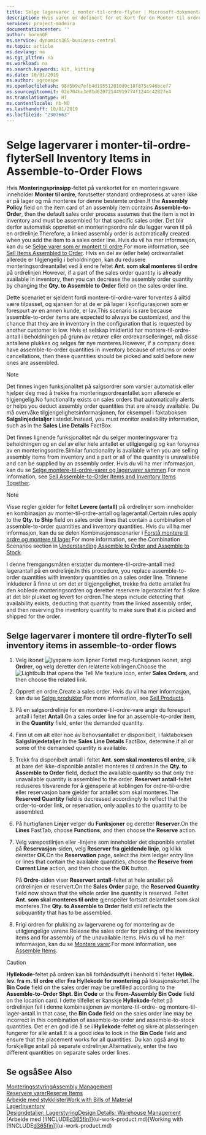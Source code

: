 ```yaml
---
title: Selge lagervarer i monter-til-ordre-flyter | Microsoft-dokumentasjon
description: Hvis varen er definert for et kort for en Monter til ordre, forutsetter standard ordreprosess at varen ikke er på lager og må monteres for denne bestemte ordren. Det blir derfor automatisk opprettet en monteringsordre når du legger varen til på en ordrelinje.
services: project-madeira
documentationcenter: ''
author: SorenGP
ms.service: dynamics365-business-central
ms.topic: article
ms.devlang: na
ms.tgt_pltfrm: na
ms.workload: na
ms.search.keywords: kit, kitting
ms.date: 10/01/2019
ms.author: sgroespe
ms.openlocfilehash: 98d5b9e7efb4d195512010d9c18f875c946bcef7
ms.sourcegitcommit: 02e704bc3e01d62072144919774f1244c42827e4
ms.translationtype: HT
ms.contentlocale: nb-NO
ms.lasthandoff: 10/01/2019
ms.locfileid: "2307663"
---
```

# <a name="sell-inventory-items-in-assemble-to-order-flows"></a><span data-ttu-id="263b5-104">Selge lagervarer i monter-til-ordre-flyter</span><span class="sxs-lookup"><span data-stu-id="263b5-104">Sell Inventory Items in Assemble-to-Order Flows</span></span>
<span data-ttu-id="263b5-105">Hvis **Monteringsprinsipp**-feltet på varekortet for en monteringsvare inneholder **Monter til ordre**, forutsetter standard ordreprosess at varen ikke er på lager og må monteres for denne bestemte ordren.</span><span class="sxs-lookup"><span data-stu-id="263b5-105">If the **Assembly Policy** field on the item card of an assembly item contains **Assemble-to-Order**, then the default sales order process assumes that the item is not in inventory and must be assembled for that specific sales order.</span></span> <span data-ttu-id="263b5-106">Det blir derfor automatisk opprettet en monteringsordre når du legger varen til på en ordrelinje.</span><span class="sxs-lookup"><span data-stu-id="263b5-106">Therefore, a linked assembly order is automatically created when you add the item to a sales order line.</span></span> <span data-ttu-id="263b5-107">Hvis du vil ha mer informasjon, kan du se [Selge varer som er montert til ordre](assembly-how-to-sell-items-assembled-to-order.md).</span><span class="sxs-lookup"><span data-stu-id="263b5-107">For more information, see [Sell Items Assembled to Order](assembly-how-to-sell-items-assembled-to-order.md).</span></span> <span data-ttu-id="263b5-108">Hvis en del av (eller hele) ordreantallet allerede er tilgjengelig i beholdningen, kan du redusere monteringsordreantallet ved å endre feltet **Ant. som skal monteres til ordre** på ordrelinjen.</span><span class="sxs-lookup"><span data-stu-id="263b5-108">However, if a part of the sales order quantity is already available in inventory, then you can decrease the assembly order quantity by changing the **Qty. to Assemble to Order** field on the sales order line.</span></span>  

<span data-ttu-id="263b5-109">Dette scenariet er sjeldent fordi montere-til-ordre-varer forventes å alltid være tilpasset, og sjansen for at de er på lager i konfigurasjonen som er forespurt av en annen kunde, er lav.</span><span class="sxs-lookup"><span data-stu-id="263b5-109">This scenario is rare because assemble-to-order items are expected to always be customized, and the chance that they are in inventory in the configuration that is requested by another customer is low.</span></span> <span data-ttu-id="263b5-110">Hvis et selskap imidlertid har montere-til-ordre-antall i beholdningen på grunn av returer eller ordrekanselleringer, må disse antallene plukkes og selges før nye monteres.</span><span class="sxs-lookup"><span data-stu-id="263b5-110">However, if a company does have assemble-to-order quantities in inventory because of returns or order cancellations, then these quantities should be picked and sold before new ones are assembled.</span></span>  

> [!NOTE]  
>  <span data-ttu-id="263b5-111">Det finnes ingen funksjonalitet på salgsordrer som varsler automatisk eller hjelper deg med å trekke fra monteringsordreantallet som allerede er tilgjengelig.</span><span class="sxs-lookup"><span data-stu-id="263b5-111">No functionality exists on sales orders that automatically alerts or helps you deduct assembly order quantities that are already available.</span></span> <span data-ttu-id="263b5-112">Du må overvåke tilgjengelighetsinformasjonen, for eksempel i faktaboksen **Salgslinjedetaljer** i stedet.</span><span class="sxs-lookup"><span data-stu-id="263b5-112">Instead, you must monitor availability information, such as in the **Sales Line Details** FactBox.</span></span>  

<span data-ttu-id="263b5-113">Det finnes lignende funksjonalitet når du selger monteringsvarer fra beholdningen og en del av eller hele antallet er utilgjengelig og kan forsynes av en monteringsordre.</span><span class="sxs-lookup"><span data-stu-id="263b5-113">Similar functionality is available when you are selling assembly items from inventory and a part or all of the quantity is unavailable and can be supplied by an assembly order.</span></span> <span data-ttu-id="263b5-114">Hvis du vil ha mer informasjon, kan du se [Selge montere-til-ordre-varer og lagervarer sammen](assembly-how-to-sell-assemble-to-order-items-and-inventory-items-together.md).</span><span class="sxs-lookup"><span data-stu-id="263b5-114">For more information, see [Sell Assemble-to-Order Items and Inventory Items Together](assembly-how-to-sell-assemble-to-order-items-and-inventory-items-together.md).</span></span>  

> [!NOTE]  
>  <span data-ttu-id="263b5-115">Visse regler gjelder for feltet **Levere (antall)** på ordrelinjer som inneholder en kombinasjon av monter-til-ordre-antall og lagerantall.</span><span class="sxs-lookup"><span data-stu-id="263b5-115">Certain rules apply to the **Qty. to Ship** field on sales order lines that contain a combination of assemble-to-order quantities and inventory quantities.</span></span> <span data-ttu-id="263b5-116">Hvis du vil ha mer informasjon, kan du se delen Kombinasjonsscenarier i [Forstå montere til ordre og montere til lager](assembly-assemble-to-order-or-assemble-to-stock.md).</span><span class="sxs-lookup"><span data-stu-id="263b5-116">For more information, see the Combination Scenarios section in [Understanding Assemble to Order and Assemble to Stock](assembly-assemble-to-order-or-assemble-to-stock.md).</span></span>  

<span data-ttu-id="263b5-117">I denne fremgangsmåten erstatter du montere-til-ordre-antall med lagerantall på en ordrelinje.</span><span class="sxs-lookup"><span data-stu-id="263b5-117">In this procedure, you replace assemble-to-order quantities with inventory quantities on a sales order line.</span></span> <span data-ttu-id="263b5-118">Trinnene inkluderer å finne ut om det er tilgjengelighet, trekke fra dette antallet fra den koblede monteringsordren og deretter reservere lagerantallet for å sikre at det blir plukket og levert for ordren.</span><span class="sxs-lookup"><span data-stu-id="263b5-118">The steps include detecting that availability exists, deducting that quantity from the linked assembly order, and then reserving the inventory quantity to make sure that it is picked and shipped for the order.</span></span>  

## <a name="to-sell-inventory-items-in-assemble-to-order-flows"></a><span data-ttu-id="263b5-119">Selge lagervarer i montere til ordre-flyter</span><span class="sxs-lookup"><span data-stu-id="263b5-119">To sell inventory items in assemble-to-order flows</span></span>  
1.  <span data-ttu-id="263b5-120">Velg ikonet ![lyspære som åpner Fortell meg-funksjonen](media/ui-search/search_small.png "Fortell hva du vil gjøre") ikonet, angi **Ordrer**, og velg deretter den relaterte koblingen.</span><span class="sxs-lookup"><span data-stu-id="263b5-120">Choose the ![Lightbulb that opens the Tell Me feature](media/ui-search/search_small.png "Tell me what you want to do") icon, enter **Sales Orders**, and then choose the related link.</span></span>  
2.  <span data-ttu-id="263b5-121">Opprett en ordre.</span><span class="sxs-lookup"><span data-stu-id="263b5-121">Create a sales order.</span></span> <span data-ttu-id="263b5-122">Hvis du vil ha mer informasjon, kan du se [Selge produkter](sales-how-sell-products.md).</span><span class="sxs-lookup"><span data-stu-id="263b5-122">For more information, see [Sell Products](sales-how-sell-products.md).</span></span>  
3.  <span data-ttu-id="263b5-123">På en salgsordrelinje for en montere-til-ordre-vare angir du forespurt antall i feltet **Antall**.</span><span class="sxs-lookup"><span data-stu-id="263b5-123">On a sales order line for an assemble-to-order item, in the **Quantity** field, enter the demanded quantity.</span></span>  
4.  <span data-ttu-id="263b5-124">Finn ut om alt eller noe av behovsantallet er disponibelt, i faktaboksen **Salgslinjedetaljer**.</span><span class="sxs-lookup"><span data-stu-id="263b5-124">In the **Sales Line Details** FactBox, determine if all or some of the demanded quantity is available.</span></span>  
5.  <span data-ttu-id="263b5-125">Trekk fra disponibelt antall i feltet **Ant. som skal monteres til ordre**, slik at bare det ikke-disponible antallet monteres til ordren.</span><span class="sxs-lookup"><span data-stu-id="263b5-125">In the **Qty. to Assemble to Order** field, deduct the available quantity so that only the unavailable quantity is assembled to the order.</span></span> <span data-ttu-id="263b5-126">**Reservert antall**-feltet reduseres tilsvarende for å gjenspeile at koblingen for ordre-til-ordre eller reservasjon bare gjelder for antallet som skal monteres.</span><span class="sxs-lookup"><span data-stu-id="263b5-126">The **Reserved Quantity** field is decreased accordingly to reflect that the order-to-order link, or reservation, only applies to the quantity to be assembled.</span></span>  
6.  <span data-ttu-id="263b5-127">På hurtigfanen **Linjer** velger du **Funksjoner** og deretter **Reserver**.</span><span class="sxs-lookup"><span data-stu-id="263b5-127">On the **Lines** FastTab, choose **Functions**, and then choose the **Reserve** action.</span></span>  
7.  <span data-ttu-id="263b5-128">Velg varepostlinjen eller -linjene som inneholder det disponible antallet på **Reservasjon**-siden, velg **Reserver fra gjeldende linje**, og klikk deretter **OK**.</span><span class="sxs-lookup"><span data-stu-id="263b5-128">On the **Reservation** page, select the item ledger entry line or lines that contain the available quantities, choose the **Reserve from Current Line** action, and then choose the **OK** button.</span></span>  

    <span data-ttu-id="263b5-129">På **Ordre**-siden viser **Reservert antall**-feltet at hele antallet på ordrelinjen er reservert.</span><span class="sxs-lookup"><span data-stu-id="263b5-129">On the **Sales Order** page, the **Reserved Quantity** field now shows that the whole order line quantity is reserved.</span></span> <span data-ttu-id="263b5-130">Feltet **Ant. som skal monteres til ordre** gjenspeiler fortsatt delantallet som skal monteres.</span><span class="sxs-lookup"><span data-stu-id="263b5-130">The **Qty. to Assemble to Order** field still reflects the subquantity that has to be assembled.</span></span>  

8.  <span data-ttu-id="263b5-131">Frigi ordren for plukking av lagervarene og for montering av de utilgjengelige varene.</span><span class="sxs-lookup"><span data-stu-id="263b5-131">Release the sales order for picking of the inventory items and for assembly of the unavailable items.</span></span> <span data-ttu-id="263b5-132">Hvis du vil ha mer informasjon, kan du se [Montere varer](assembly-how-to-assemble-items.md).</span><span class="sxs-lookup"><span data-stu-id="263b5-132">For more information, see [Assemble Items](assembly-how-to-assemble-items.md).</span></span>  

> [!CAUTION]  
>  <span data-ttu-id="263b5-133">**Hyllekode**-feltet på ordren kan bli forhåndsutfylt i henhold til feltet **Hyllek. lev. fra m. til ordre** eller **Fra Hyllekode for montering** på lokasjonskortet.</span><span class="sxs-lookup"><span data-stu-id="263b5-133">The **Bin Code** field on the sales order may be prefilled according to the **Assemble-to-Order Shpt. Bin Code** or the **From-Assembly Bin Code** field on the location card.</span></span> <span data-ttu-id="263b5-134">I dette tilfellet er kanskje **Hyllekode**-feltet på ordrelinjen feil i denne kombinasjonen av montere-til-ordre- og montere-til-lager-antall.</span><span class="sxs-lookup"><span data-stu-id="263b5-134">In that case, the **Bin Code** field on the sales order line may be incorrect in this combination of assemble-to-order and assemble-to-stock quantities.</span></span> <span data-ttu-id="263b5-135">Det er en god idé å se i **Hyllekode**-feltet og sikre at plasseringen fungerer for alle antall.</span><span class="sxs-lookup"><span data-stu-id="263b5-135">It is a good idea to look in the **Bin Code** field and ensure that the placement works for all quantities.</span></span> <span data-ttu-id="263b5-136">Du kan også angi to forskjellige antall på separate ordrelinjer.</span><span class="sxs-lookup"><span data-stu-id="263b5-136">Alternatively, enter the two different quantities on separate sales order lines.</span></span>  

## <a name="see-also"></a><span data-ttu-id="263b5-137">Se også</span><span class="sxs-lookup"><span data-stu-id="263b5-137">See Also</span></span>  
[<span data-ttu-id="263b5-138">Monteringsstyring</span><span class="sxs-lookup"><span data-stu-id="263b5-138">Assembly Management</span></span>](assembly-assemble-items.md)  
[<span data-ttu-id="263b5-139">Reservere varer</span><span class="sxs-lookup"><span data-stu-id="263b5-139">Reserve Items</span></span>](inventory-how-to-reserve-items.md)  
[<span data-ttu-id="263b5-140">Arbeide med stykklister</span><span class="sxs-lookup"><span data-stu-id="263b5-140">Work with Bills of Material</span></span>](inventory-how-work-BOMs.md)  
[<span data-ttu-id="263b5-141">Lager</span><span class="sxs-lookup"><span data-stu-id="263b5-141">Inventory</span></span>](inventory-manage-inventory.md)  
[<span data-ttu-id="263b5-142">Designdetaljer: Lagerstyring</span><span class="sxs-lookup"><span data-stu-id="263b5-142">Design Details: Warehouse Management</span></span>](design-details-warehouse-management.md)  
<span data-ttu-id="263b5-143">[Arbeide med [!INCLUDE[d365fin](includes/d365fin_md.md)]](ui-work-product.md)</span><span class="sxs-lookup"><span data-stu-id="263b5-143">[Working with [!INCLUDE[d365fin](includes/d365fin_md.md)]](ui-work-product.md)</span></span>
